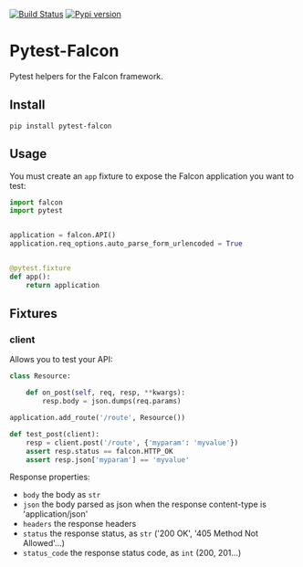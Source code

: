 [![Build Status](https://travis-ci.org/yohanboniface/pytest-falcon.svg?branch=master)](https://travis-ci.org/yohanboniface/pytest-falcon) [![Pypi version](https://img.shields.io/pypi/v/pytest-falcon.svg)](https://pypi.python.org/pypi/pytest-falcon)

# Pytest-Falcon

Pytest helpers for the Falcon framework.


## Install

```
pip install pytest-falcon
```


## Usage

You must create an `app` fixture to expose the Falcon application you want to test:

```python
import falcon
import pytest


application = falcon.API()
application.req_options.auto_parse_form_urlencoded = True


@pytest.fixture
def app():
    return application
```

## Fixtures

### client

Allows you to test your API:

```python
class Resource:

    def on_post(self, req, resp, **kwargs):
        resp.body = json.dumps(req.params)

application.add_route('/route', Resource())

def test_post(client):
    resp = client.post('/route', {'myparam': 'myvalue'})
    assert resp.status == falcon.HTTP_OK
    assert resp.json['myparam'] == 'myvalue'
```

Response properties:
- `body` the body as `str`
- `json` the body parsed as json when the response content-type is 'application/json'
- `headers` the response headers
- `status` the response status, as `str` ('200 OK', '405 Method Not Allowed'…)
- `status_code` the response status code, as `int` (200, 201…)
